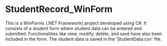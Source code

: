 # StudentRecord_WinForm
This is a WinForms (.NET Framework) project developed using C#. It consists of a student form where student data can be entered and submitted. Functionalities like view, modify, delete, and save have also been included in the form. The student data is saved in the 'StudentData.csv' file.
